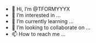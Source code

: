 - 👋 Hi, I’m @TFORMYYYX
- 👀 I’m interested in ...
- 🌱 I’m currently learning ...
- 💞️ I’m looking to collaborate on ...
- 📫 How to reach me ...

<!---
TFORMYYYX/TFORMYYYX is a ✨ special ✨ repository because its `README.md` (this file) appears on your GitHub profile.
You can click the Preview link to take a look at your changes.
--->
